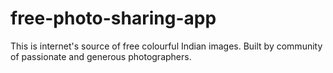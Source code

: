 # free-photo-sharing-app
This is internet's source of free colourful Indian images. Built by community of passionate and generous photographers. 

